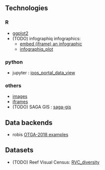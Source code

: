 ## Technologies
### R
* [ggplot2](r_ggplot2)
* (TODO) infographiq infographics:
    * [embed (iframe) an infographic](./infographiq_embed)
    * [infographiq_plot](./infographiq_plot)

### python
* jupyter : [ioos_portal_data_view](./ioos_portal_data_view)

### others
* [images](./iframe)
* [iframes](./iframe)
* (TODO) SAGA GIS : [saga-gis](./saga-gis)

## Data backends
* robis [OTGA-2018 examples](./robis)

## Datasets
* (TODO) Reef Visual Census: [RVC_diversity](./RVC_diversity)
